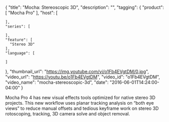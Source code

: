 {
  "title": "Mocha: Stereoscopic 3D",
  "description": "",
  "tagging": {
    "product": [
      "Mocha Pro"
    ],
    "host": [

    ],
    "series": [

    ],
    "feature": [
      "Stereo 3D"
    ],
    "language": [

    ]
  },
  "thumbnail_url": "https://img.youtube.com/vi/o1Fb4EVgtDM/0.jpg",
  "video_url": "https://youtu.be/o1Fb4EVgtDM",
  "video_id": "o1Fb4EVgtDM",
  "video_name": "mocha-stereoscopic-3d",
  "date": "2016-06-01T14:24:00-04:00"
}

Mocha Pro 4 has new visual effects tools optimized for native stereo 3D
projects. This new workflow uses planar tracking analysis on “both eye views”
to reduce manual offsets and tedious keyframe work on stereo 3D rotoscoping,
tracking, 3D camera solve and object removal.


